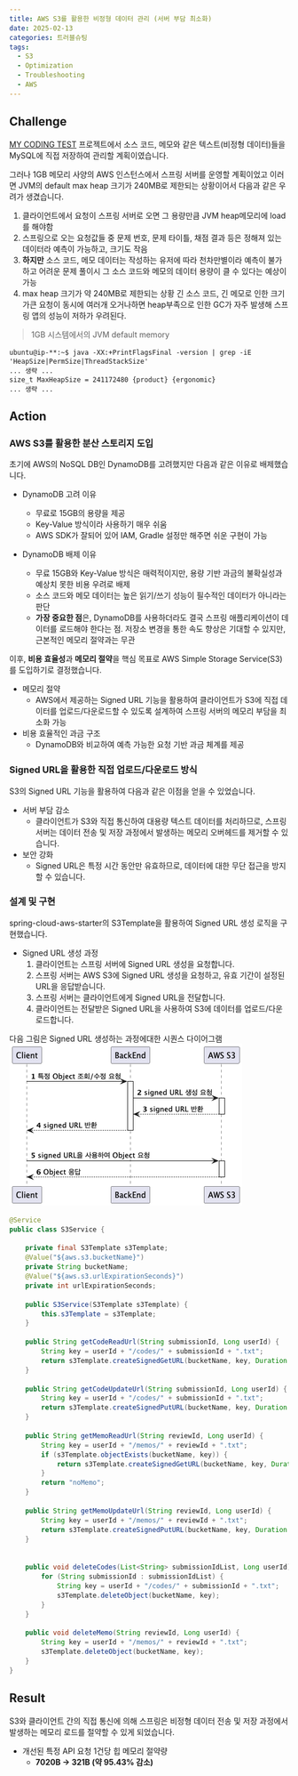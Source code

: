 ```yaml
---
title: AWS S3를 활용한 비정형 데이터 관리 (서버 부담 최소화)
date: 2025-02-13
categories: 트러블슈팅
tags:
  - S3
  - Optimization
  - Troubleshooting
  - AWS
---
```

## Challenge
[MY CODING TEST](https://mycodingtest.com/) 프로젝트에서 소스 코드, 메모와 같은 텍스트(비정형 데이터)들을 MySQL에 직접 저장하여 관리할 계획이였습니다.

그러나 1GB 메모리 사양의 AWS 인스턴스에서 스프링 서버를 운영할 계획이었고 이러면 JVM의 default max heap 크기가 240MB로 제한되는 상황이어서 다음과 같은 우려가 생겼습니다.

1. 클라이언트에서 요청이 스프링 서버로 오면 그 용량만큼 JVM heap메모리에 load를 해야함
2. 스프링으로 오는 요청값들 중 문제 번호, 문제 타이틀, 채점 결과 등은 정해져 있는 데이터라 예측이 가능하고, 크기도 작음
3. **하지만** 소스 코드, 메모 데이터는 작성하는 유저에 따라 천차만별이라 예측이 불가하고 어려운 문제 풀이시 그 소스 코드와 메모의 데이터 용량이 클 수 있다는 예상이 가능
4. max heap 크기가 약 240MB로 제한되는 상황 긴 소스 코드, 긴 메모로 인한 크기가큰 요청이 동시에 여러개 오거나하면 heap부족으로 인한 GC가 자주 발생해 스프링 앱의 성능이 저하가 우려된다.

> 1GB 시스템에서의 JVM default memory 
```shell
ubuntu@ip-**:~$ java -XX:+PrintFlagsFinal -version | grep -iE 'HeapSize|PermSize|ThreadStackSize'  
... 생략 ...
size_t MaxHeapSize = 241172480 {product} {ergonomic}  
... 생략 ...
```
## Action
### AWS S3를 활용한 분산 스토리지 도입

초기에 AWS의 NoSQL DB인 DynamoDB를 고려했지만 다음과 같은 이유로 배제했습니다.
 - DynamoDB 고려 이유
	- 무료로 15GB의 용량을 제공
	- Key-Value 방식이라 사용하기 매우 쉬움
	- AWS SDK가 잘되어 있어 IAM, Gradle 설정만 해주면 쉬운 구현이 가능

- DynamoDB 배제 이유
	- 무료 15GB와 Key-Value 방식은 매력적이지만, 용량 기반 과금의 불확실성과 예상치 못한 비용 우려로 배제
    - 소스 코드와 메모 데이터는 높은 읽기/쓰기 성능이 필수적인 데이터가 아니라는 판단
    - **가장 중요한 점**은, DynamoDB를 사용하더라도 결국 스프링 애플리케이션이 데이터를 로드해야 한다는 점. 저장소 변경을 통한 속도 향상은 기대할 수 있지만, 근본적인 메모리 절약과는 무관

이후, **비용 효율성**과 **메모리 절약**을 핵심 목표로 AWS Simple Storage Service(S3)를 도입하기로 결정했습니다.

- 메모리 절약
	- AWS에서 제공하는 Signed URL 기능을 활용하여 클라이언트가 S3에 직접 데이터를 업로드/다운로드할 수 있도록 설계하여 스프링 서버의 메모리 부담을 최소화 가능
- 비용 효율적인 과금 구조
	- DynamoDB와 비교하여 예측 가능한 요청 기반 과금 체계를 제공
### Signed URL을 활용한 직접 업로드/다운로드 방식
S3의 Signed URL 기능을 활용하여 다음과 같은 이점을 얻을 수 있었습니다.

- 서버 부담 감소
	- 클라이언트가 S3와 직접 통신하여 대용량 텍스트 데이터를 처리하므로, 스프링 서버는 데이터 전송 및 저장 과정에서 발생하는 메모리 오버헤드를 제거할 수 있습니다.
- 보안 강화 
	- Signed URL은 특정 시간 동안만 유효하므로, 데이터에 대한 무단 접근을 방지할 수 있습니다.
### 설계 및 구현
spring-cloud-aws-starter의 S3Template을 활용하여 Signed URL 생성 로직을 구현했습니다.
- Signed URL 생성 과정
	1. 클라이언트는 스프링 서버에 Signed URL 생성을 요청합니다.
	2. 스프링 서버는 AWS S3에 Signed URL 생성을 요청하고, 유효 기간이 설정된 URL을 응답받습니다.
	3. 스프링 서버는 클라이언트에게 Signed URL을 전달합니다.
	4. 클라이언트는 전달받은 Signed URL을 사용하여 S3에 데이터를 업로드/다운로드합니다.


다음 그림은 Signed URL 생성하는 과정에대한 시퀀스 다이어그램
![](Pasted%20image%2020250213195300.png#center)


```java S3Service.java
@Service  
public class S3Service {  
  
    private final S3Template s3Template;  
    @Value("${aws.s3.bucketName}")  
    private String bucketName;  
    @Value("${aws.s3.urlExpirationSeconds}")  
    private int urlExpirationSeconds;  
  
    public S3Service(S3Template s3Template) {  
        this.s3Template = s3Template;  
    }  
  
    public String getCodeReadUrl(String submissionId, Long userId) {  
        String key = userId + "/codes/" + submissionId + ".txt";  
        return s3Template.createSignedGetURL(bucketName, key, Duration.ofSeconds(urlExpirationSeconds)).toString();  
    }  
  
    public String getCodeUpdateUrl(String submissionId, Long userId) {  
        String key = userId + "/codes/" + submissionId + ".txt";  
        return s3Template.createSignedPutURL(bucketName, key, Duration.ofSeconds(urlExpirationSeconds)).toString();  
    }  
  
    public String getMemoReadUrl(String reviewId, Long userId) {  
        String key = userId + "/memos/" + reviewId + ".txt";  
        if (s3Template.objectExists(bucketName, key)) {  
            return s3Template.createSignedGetURL(bucketName, key, Duration.ofSeconds(urlExpirationSeconds)).toString();  
        }  
        return "noMemo";  
    }  
  
    public String getMemoUpdateUrl(String reviewId, Long userId) {  
        String key = userId + "/memos/" + reviewId + ".txt";  
        return s3Template.createSignedPutURL(bucketName, key, Duration.ofSeconds(urlExpirationSeconds)).toString();  
    }  
  
  
    public void deleteCodes(List<String> submissionIdList, Long userId) {  
        for (String submissionId : submissionIdList) {  
            String key = userId + "/codes/" + submissionId + ".txt";  
            s3Template.deleteObject(bucketName, key);  
        }  
    }  
  
    public void deleteMemo(String reviewId, Long userId) {  
        String key = userId + "/memos/" + reviewId + ".txt";  
        s3Template.deleteObject(bucketName, key);  
    }  
}
```
## Result
S3와 클라이언트 간의 직접 통신에 의해 스프링은 비정형 데이터 전송 및 저장 과정에서 발생하는 메모리 로드를 절약할 수 있게 되었습니다.
- 개선된 특정 API 요청 1건당 힙 메모리 절약량
	- **7020B -> 321B (약 95.43% 감소)**

